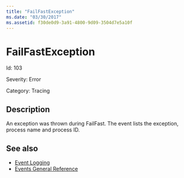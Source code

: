 ```yaml
---
title: "FailFastException"
ms.date: "03/30/2017"
ms.assetid: f30de0d9-3a91-4800-9d09-3504d7e5a10f
---
```

# FailFastException
Id: 103  
  
 Severity: Error  
  
 Category: Tracing  
  
## Description  
 An exception was thrown during FailFast. The event lists the exception, process name and process ID.  
  
## See also
- [Event Logging](../../../../../docs/framework/wcf/diagnostics/event-logging/index.md)
- [Events General Reference](../../../../../docs/framework/wcf/diagnostics/event-logging/events-general-reference.md)
